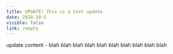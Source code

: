 ```yaml
---
title: UPDATE! This is a test update.
date: 2018-10-5
visible: false
link: /empty
---
```


update content - blah blah blah blah blah blah blah blah blah blah

